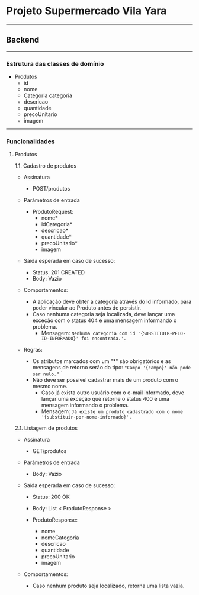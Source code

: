 # Projeto Supermercado Vila Yara
___
## Backend
___

### Estrutura das classes de domínio

* Produtos
	- id
	- nome
	- Categoria categoria
	- descricao
	- quantidade
	- precoUnitario
	- imagem
	
___
### Funcionalidades

1. Produtos

	1.1. Cadastro de produtos
	 
	 * Assinatura	 	
	 	*  POST/produtos
 
	* Parâmetros de entrada
	 	
	 	* ProdutoRequest:	 		
	 		* nome*
			* idCategoria*
			* descricao*
			* quantidade*
			* precoUnitario*
			* imagem
	 		 
	* Saída esperada em caso de sucesso:
		* Status: 201 CREATED
		* Body: Vazio
		
	* Comportamentos:
		* A aplicação deve obter a categoria através do Id informado, para poder vincular ao Produto antes de persistir.
		* Caso nenhuma categoria seja localizada, deve lançar uma exceção com o status 404 e uma mensagem informando o problema.
			* Mensagem: ```Nenhuma categoria com id '{SUBSTITUIR-PELO-ID-INFORMADO}' foi encontrada.'.```

		 
	* Regras:
		* Os atributos marcados com um "*" são obrigatórios e as mensagens de retorno serão do tipo: ```"Campo '{campo}' não pode ser nulo."```
		´
		* Não deve ser possível cadastrar mais de um produto com o mesmo nome.
			* Caso já exista outro usuário com o e-mail informado, deve lançar uma exceção que retorne o status 400 e uma mensagem informando o problema.
			* Mensagem: ```Já existe um produto cadastrado com o nome '{substituir-por-nome-informado}'.```


	2.1. Listagem de produtos
	 
	 * Assinatura	 	
	 	*  GET/produtos
 
	* Parâmetros de entrada
	 	
	 	* Body: Vazio
	 		 
	* Saída esperada em caso de sucesso:
		* Status: 200 OK
		* Body: List < ProdutoResponse >

		* ProdutoResponse:	 		
	 		* nome
			* nomeCategoria
			* descricao
			* quantidade
			* precoUnitario
			* imagem
		
	* Comportamentos:
		*  Caso nenhum produto seja localizado, retorna uma lista vazia. 

		 
	